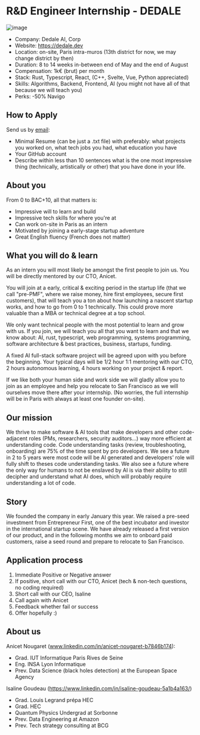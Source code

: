# R&D Engineer Internship - DEDALE

![image](https://github.com/user-attachments/assets/ba0fdb3b-7bc6-4c56-a184-d1368590c855)

- Company: Dedale AI, Corp
- Website: https://dedale.dev
- Location: on-site, Paris intra-muros (13th district for now, we may change district by then)
- Duration: 8 to 14 weeks in-between end of May and the end of August
- Compensation: 1k€ (brut) per month
- Stack: Rust, Typescript, React, (C++, Svelte, Vue, Python appreciated)
- Skills: Algorithms, Backend, Frontend, AI (you might not have all of that because we will teach you)
- Perks: -50% Navigo

## How to Apply

Send us by [email](mailto:an.nougaret@gmail.com):
- Minimal Resume (can be just a .txt file) with preferably: what projects you worked on, what tech jobs you had, what education you have
- Your GitHub account
- Describe within less than 10 sentences what is the one most impressive thing (technically, artistically or other) that you have done in your life.

## About you

From 0 to BAC+10, all that matters is:
- Impressive will to learn and build
- Impressive tech skills for where you're at
- Can work on-site in Paris as an intern
- Motivated by joining a early-stage startup adventure
- Great English fluency (French does not matter)

## What you will do & learn

As an intern you will most likely be amongst the first people to join us. You will be directly mentored by our CTO, Anicet. 

You will join at a early, critical & exciting period in the startup life (that we call "pre-PMF", where we raise money, hire first employees, secure first customers), that will teach you a ton about how launching a nascent startup works, and how to go from 0 to 1 technically. This could prove more valuable than a MBA or technical degree at a top school.

We only want technical people with the most potential to learn and grow with us. If you join, we will teach you all that you want to learn and that we know about: AI, rust, typescript, web programming, systems programming, software architecture & best practices, business, startups, funding.

A fixed AI full-stack software project will be agreed upon with you before the beginning. Your typical days will be 1/2 hour 1:1 mentoring with our CTO, 2 hours autonomous learning, 4 hours working on your project & report.

If we like both your human side and work side we will gladly allow you to join as an employee and help you relocate to San Francisco as we will ourselves move there after your internship. (No worries, the full internship will be in Paris with always at least one founder on-site).

## Our mission

We thrive to make software & AI tools that make developers and other code-adjacent roles (PMs, researchers, security auditors...) way more efficient at understanding code.
Code understanding tasks (review, troubleshooting, onboarding) are 75% of the time spent by pro developers. We see a future in 2 to 5 years were most code will be AI generated and developers' role will fully shift to theses code understanding tasks. We also see a future where the only way for humans to not be enslaved by AI is via their ability to still decipher and understand what AI does, which will probably require understanding a lot of code.

## Story
 
We founded the company in early January this year. We raised a pre-seed investment from Entrepreneur First, one of the best incubator and investor in the international startup scene. We have already released a first version of our product, and in the following months we aim to onboard paid customers, raise a seed round and prepare to relocate to San Francisco.

## Application process

1. Immediate Positive or Negative answer
2. If positive, short call with our CTO, Anicet (tech & non-tech questions, no coding required)
3. Short call with our CEO, Isaline
4. Call again with Anicet
5. Feedback whether fail or success
6. Offer hopefully :)

## About us

Anicet Nougaret (www.linkedin.com/in/anicet-nougaret-b7846b174): 
- Grad. IUT Informatique Paris Rives de Seine
- Eng. INSA Lyon Informatique
- Prev. Data Science (black holes detection) at the European Space Agency

Isaline Goudeau (https://www.linkedin.com/in/isaline-goudeau-5a1b4a163/)
- Grad. Louis Legrand prépa HEC
- Grad. HEC
- Quantum Physics Undergrad at Sorbonne
- Prev. Data Engineering at Amazon
- Prev. Tech strategy consulting at BCG
